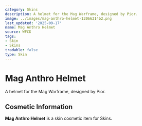 ```yaml
---
category: Skins
description: A helmet for the Mag Warframe, designed by Pior.
image: ../images/mag-anthro-helmet-12066314b2.png
last_updated: '2025-09-17'
name: Mag Anthro Helmet
source: WFCD
tags:
- Skin
- Skins
tradable: false
type: Skin
---
```


# Mag Anthro Helmet

A helmet for the Mag Warframe, designed by Pior.

## Cosmetic Information

**Mag Anthro Helmet** is a skin cosmetic item for Skins.

